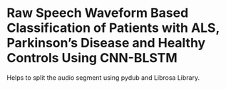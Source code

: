 # Raw Speech Waveform Based Classification of Patients with ALS, Parkinson’s Disease and Healthy Controls Using CNN-BLSTM
Helps to split the audio segment using pydub and Librosa Library.

